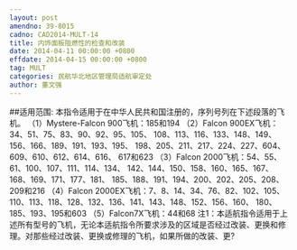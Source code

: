 ```yaml
---
layout: post
amendno: 39-8015
cadno: CAD2014-MULT-14
title: 内饰面板阻燃性的检查和改装
date: 2014-04-11 00:00:00 +0800
effdate: 2014-04-15 00:00:00 +0800
tag: MULT
categories: 民航华北地区管理局适航审定处
author: 董文强
---
```


##适用范围:
本指令适用于在中华人民共和国注册的，序列号列在下述段落的飞机。
（1）Mystere-Falcon 900飞机：185和194
（2）Falcon 900EX飞机：34、51、75、83、90、92、95、105、 108、113、116、133、148、149、156、166、189、191、193、195、 198、205、211、217、224、227、604、609、610、612、614、616、 617和623
（3）Falcon 2000飞机：54、55、61、100、107、111、114、134、 142、144、150、158、160、165、167、168、169、171、177、181、 185、188、191、194、200、202、205、208、209和216
（4）Falcon 2000EX飞机：7、8、14、34、76、82、102、105、 110、113、118、128、132、136、141、143、148、152、156、160、 180、185、193、195和603
（5）Falcon7X飞机：44和68
注1：本适航指令适用于上述所有型号的飞机，无论本适航指令所要求涉及的区域是否经过改装、更换和修理。对那些经过改装、更换或修理的飞机，如果所做的改装、更?

